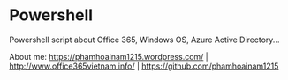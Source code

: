 # Powershell
Powershell script about Office 365, Windows OS, Azure Active Directory...

About me: https://phamhoainam1215.wordpress.com/ | http://www.office365vietnam.info/ | https://github.com/phamhoainam1215
